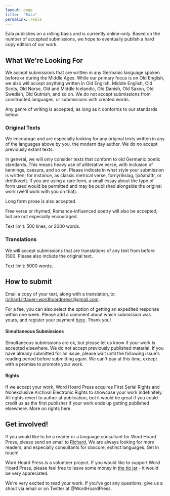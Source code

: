 ```yaml
---
layout: page
title:  "Eala"
permalink: /eala
---
```


Eala publishes on a rolling basis and is currently online-only. Based on the number of accepted submissions, we hope to eventually publish a hard copy edition of our work.

## What We're Looking For

We accept submissions that are written in any Germanic language spoken before or during the Middle Ages. While our primary focus is on Old English, we also will accept anything written in Old English, Middle English, Old Scots, Old Norse, Old and Middle Icelandic, Old Danish, Old Saxon, Old Swedish, Old Gutnish, and so on. We do not accept submissions from constructed languages, or submissions with created words.

Any genre of writing is accepted, as long as it conforms to our standards below.

### Original Texts

We encourage and are especially looking for any original texts written in any of the languages above by you, the modern day author. We do no accept previously extant texts.

In general, we will only consider texts that conform to old Germanic poetic standards. This means heavy use of alliterative verse, with inclusion of kennings, caesura, and so on. Please indicate in what style your submission is written; for instance, as classic metrical verse, fornyrðislag, ljóðaháttr, or dróttkvætt. If you are using a rare form, a small essay about the type of form used would be permitted and may be published alongside the original work (we'll work with you on that).

Long form prose is also accepted.

Free verse or rhymed, Romance-influenced poetry will also be accepted, but are not especially encouraged.

Text limit: 500 lines, or 2000 words.

### Translations

We will accept submissions that are translations of any text from before 1500. Please also include the original text.

Text limit: 5000 words.

## How to submit

Email a copy of your text, along with a translation, to: <a href="mailto:richard.littauer+wordhoardpress@gmail.com">richard.littauer+wordhoardpress@gmail.com</a>.

For a fee, you can also select the option of getting an expedited response within one week. Please add a comment about which submission was yours, and register your payment <a href="https://plasso.co/s/dN3qHN8DIa">here</a>. Thank you!

#### Simultaneous Submissions

Simultaneous submissions are ok, but please let us know if your work is accepted elsewhere. We do not accept previously published material. If you have already submitted for an issue, please wait until the following issue's reading period before submitting again. We can't pay at this time, except with a promise to promote your work.

#### Rights

If we accept your work, Word Hoard Press acquires First Serial Rights and Nonexclusive Archival Electronic Rights to showcase your work indefinitely. All rights revert to author at publication, but it would be great if you could credit us as the first publisher if your work ends up getting published elsewhere. More on rights here.

## Get involved!

If you would like to be a reader or a language consultant for Word Hoard Press, please send an email to <a href="richard.littauer+wordhoardpress@gmail.com">Richard.</a> We are always looking for more readers, and especially consultants for obscure, extinct languages. Get in touch!

Word Hoard Press is a volunteer project. If you would like to support Word Hoard Press, please feel free to leave some money in <a href="https://plasso.co/s/dN3qHN8DIa">the tip jar</a> - it would be very appreciated.

We're very excited to read your work. If you've got any questions, give us a shout via email or on Twitter at @WordHoardPress.
